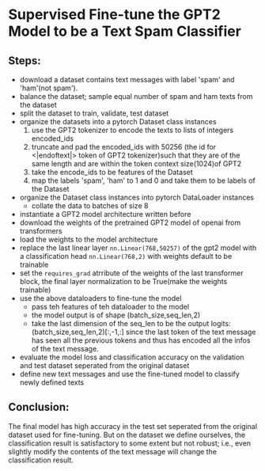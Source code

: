 # Supervised Fine-tune the GPT2 Model to be a Text Spam Classifier

## Steps:

- download a dataset contains text messages with label 'spam' and 'ham'(not spam').
- balance the dataset; sample equal number of spam and ham texts from the dataset
- split the dataset to train, validate, test dataset
- organize the datasets into a pytorch Dataset class instances
  1. use the GPT2 tokenizer to encode the texts to lists of integers encoded_ids
  2. truncate and pad the encoded_ids with 50256 (the id for <|endoftext|> token of GPT2 tokenizer)such that they are of the same length and are within the token context size(1024)of GPT2
  3. take the encode_ids to be features of the Dataset
  4. map the labels 'spam', 'ham' to 1 and 0 and take them to be labels of the Dataset
- organize the Dataset class instances into pytorch DataLoader instances
  - collate the data to batches of size 8
- instantiate a GPT2 model architecture written before
- download the weights of the pretrained GPT2 model of openai from transformers
- load the weights to the model architecture
- replace the last linear layer `nn.Linear(768,50257)` of the gpt2 model with a classification head `nn.Linear(768,2)` with weights default to be trainable
- set the `requires_grad` atrribute of the weights of the last transformer block, the final layer normalization to be True(make the weights trainable)
- use the above dataloaders to fine-tune the model
  - pass teh features of teh dataloader to the model
  - the model output is of shape (batch_size,seq_len,2)
  - take the last dimension of the seq_len to be the output logits: (batch_size,seq_len,2)[:,-1,:] since the last token of the text message has seen all the previous tokens and thus has encoded all the infos of the text message.
- evaluate the model loss and classification accuracy on the validation and test dataset seperated from the original dataset
- define new text messages and use the fine-tuned model to classify newly defined texts

## Conclusion:

The final model has high accuracy in the test set seperated from the original dataset used for fine-tuning. But on the dataset we define ourselves, the classification result is satisfactory to some extent but not robust; i.e., even slightly modify the contents of the text message will change the classification result.
  

